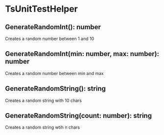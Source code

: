 # TsUnitTestHelper

## GenerateRandomInt(): number

Creates a random number between 1 and 10

## GenerateRandomInt(min: number, max: number): number

Creates a random number between min and max

## GenerateRandomString(): string

Creates a random string with 10 chars

## GenerateRandomString(count: number): string

Creates a random string wtih n chars
